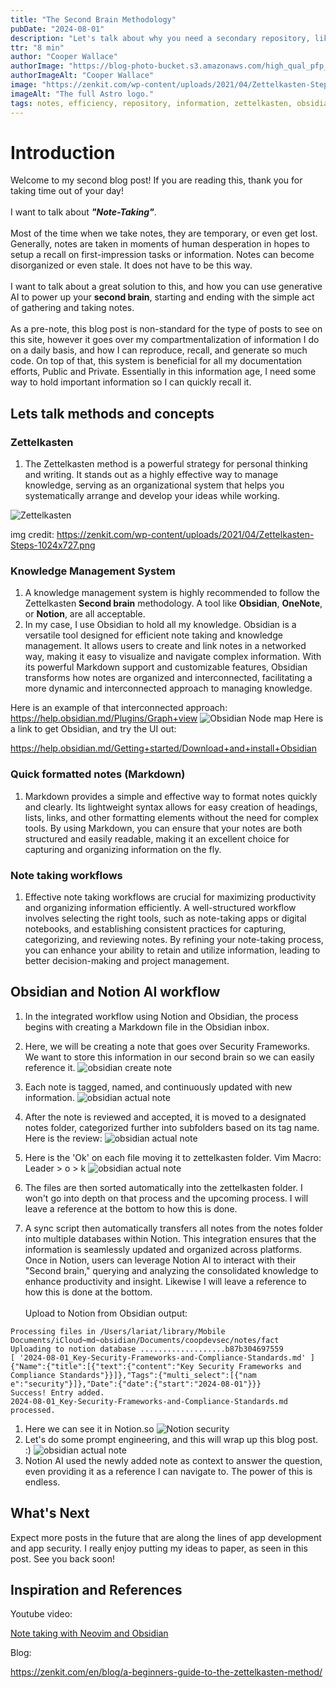 ```yaml
---
title: "The Second Brain Methodology"
pubDate: "2024-08-01"
description: "Let's talk about why you need a secondary repository, like a secondary brain of information."
ttr: "8 min"
author: "Cooper Wallace"
authorImage: "https://blog-photo-bucket.s3.amazonaws.com/high_qual_pfp_informal_cropped_circle.jpg"
authorImageAlt: "Cooper Wallace"
image: "https://zenkit.com/wp-content/uploads/2021/04/Zettelkasten-Steps-1024x727.png"
imageAlt: "The full Astro logo."
tags: notes, efficiency, repository, information, zettelkasten, obsidian, notion, ai
---
```


# Introduction

Welcome to my second blog post! If you are reading this, thank you for taking time out of your day!
\
\
I want to talk about *__"Note-Taking"__*.
\
\
Most of the time when we take notes, they are temporary, or even get lost. Generally, notes are taken in moments of human desperation in hopes to setup a recall on first-impression tasks or information. Notes can become disorganized or even stale. It does not have to be this way.
\
\
I want to talk about a great solution to this, and how you can use generative AI to power up your __second brain__, starting and ending with the simple act of gathering and taking notes.
\
\
As a pre-note, this blog post is non-standard for the type of posts to see on this site, however it goes over my compartmentalization of information I do on a daily basis, and how I can reproduce, recall, and generate so much code. On top of that, this system is beneficial for all my documentation efforts, Public and Private. Essentially in this information age, I need some way to hold important information so I can quickly recall it.


## Lets talk methods and concepts

### Zettelkasten

1. The Zettelkasten method is a powerful strategy for personal thinking and writing. It stands out as a highly effective way to manage knowledge, serving as an organizational system that helps you systematically arrange and develop your ideas while working.

![Zettelkasten](https://zenkit.com/wp-content/uploads/2021/04/Zettelkasten-Steps-1024x727.png "Zettelkasten")

img credit: https://zenkit.com/wp-content/uploads/2021/04/Zettelkasten-Steps-1024x727.png


### Knowledge Management System

1. A knowledge management system is highly recommended to follow the Zettelkasten __Second brain__ methodology. A tool like __Obsidian__, __OneNote__, or __Notion__, are all acceptable.
2. In my case, I use Obsidian to hold all my knowledge. Obsidian is a versatile tool designed for efficient note taking and knowledge management. It allows users to create and link notes in a networked way, making it easy to visualize and navigate complex information. With its powerful Markdown support and customizable features, Obsidian transforms how notes are organized and interconnected, facilitating a more dynamic and interconnected approach to managing knowledge.

Here is an example of that interconnected approach:
https://help.obsidian.md/Plugins/Graph+view
![Obsidian Node map](https://publish-01.obsidian.md/access/f786db9fac45774fa4f0d8112e232d67/Attachments/obsidian-graph-view.png
 "Obsidian Node map")
Here is a link to get Obsidian, and try the UI out:

https://help.obsidian.md/Getting+started/Download+and+install+Obsidian


### Quick formatted notes (Markdown)

1. Markdown provides a simple and effective way to format notes quickly and clearly. Its lightweight syntax allows for easy creation of headings, lists, links, and other formatting elements without the need for complex tools. By using Markdown, you can ensure that your notes are both structured and easily readable, making it an excellent choice for capturing and organizing information on the fly.

### Note taking workflows

1. Effective note taking workflows are crucial for maximizing productivity and organizing information efficiently. A well-structured workflow involves selecting the right tools, such as note-taking apps or digital notebooks, and establishing consistent practices for capturing, categorizing, and reviewing notes. By refining your note-taking process, you can enhance your ability to retain and utilize information, leading to better decision-making and project management.

## Obsidian and Notion AI workflow

1. In the integrated workflow using Notion and Obsidian, the process begins with creating a Markdown file in the Obsidian inbox.

1. Here, we will be creating a note that goes over Security Frameworks. We want to store this information in our second brain so we can easily reference it.
![obsidian create note](https://blog-photo-bucket.s3.amazonaws.com/TheSecondBrainMethodology/second_brain_03_image.png "Obsidian create note")
1. Each note is tagged, named, and continuously updated with new information.
![obsidian actual note](https://blog-photo-bucket.s3.amazonaws.com/TheSecondBrainMethodology/second_brain_02_image.png "Obsidian actual note")
1. After the note is reviewed and accepted, it is moved to a designated notes folder, categorized further into subfolders based on its tag name.
Here is the review:
![obsidian actual note](https://blog-photo-bucket.s3.amazonaws.com/TheSecondBrainMethodology/second_brain_04_image.png "Obsidian actual note")
1. Here is the 'Ok' on each file moving it to zettelkasten folder. Vim Macro: Leader > o > k
![obsidian actual note](https://blog-photo-bucket.s3.amazonaws.com/TheSecondBrainMethodology/second_brain_06_image.png "Obsidian actual note")
1. The files are then sorted automatically into the zettelkasten folder. I won't go into depth on that process and the upcoming process. I will leave a reference at the bottom to how this is done.
1. A sync script then automatically transfers all notes from the notes folder into multiple databases within Notion. This integration ensures that the information is seamlessly updated and organized across platforms. Once in Notion, users can leverage Notion AI to interact with their "Second brain," querying and analyzing the consolidated knowledge to enhance productivity and insight. Likewise I will leave a reference to how this is done at the bottom.
\
\
Upload to Notion from Obsidian output:
```
Processing files in /Users/lariat/library/Mobile Documents/iCloud~md~obsidian/Documents/coopdevsec/notes/fact
Uploading to notion database ...................b87b304697559
[ '2024-08-01_Key-Security-Frameworks-and-Compliance-Standards.md' ]
{"Name":{"title":[{"text":{"content":"Key Security Frameworks and Compliance Standards"}}]},"Tags":{"multi_select":[{"nam
e":"security"}]},"Date":{"date":{"start":"2024-08-01"}}}
Success! Entry added.
2024-08-01_Key-Security-Frameworks-and-Compliance-Standards.md processed.
```
1. Here we can see it in Notion.so
![Notion security](https://blog-photo-bucket.s3.amazonaws.com/TheSecondBrainMethodology/second_brain_07_image.png "Notion security")
1. Let's do some prompt engineering, and this will wrap up this blog post. :)
![obsidian actual note](https://blog-photo-bucket.s3.amazonaws.com/TheSecondBrainMethodology/second_brain_08_image.png "Obsidian actual note")
1. Notion AI used the newly added note as context to answer the question, even providing it as a reference I can navigate to. The power of this is endless.

## What's Next

Expect more posts in the future that are along the lines of app development and app security. I really enjoy putting my ideas to paper, as seen in this post. See you back soon!

## Inspiration and References

Youtube video:

[Note taking with Neovim and Obsidian](https://www.youtube.com/watch?v=1Lmyh0YRH-w&ab_channel=ZazenCodes)

Blog:

https://zenkit.com/en/blog/a-beginners-guide-to-the-zettelkasten-method/
